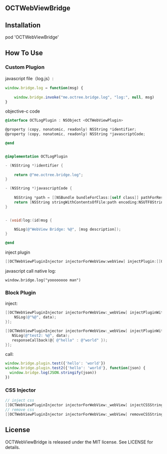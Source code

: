## OCTWebViewBridge

## Installation

pod 'OCTWebViewBridge'

## How To Use

### Custom Plugion

javascript file（log.js）:
```javascript
window.bridge.log = function(msg) {
    
    window.bridge.invoke("me.octree.bridge.log", "log:", null, msg)
}
```

objective-c code

```objectivec
@interface OCTLogPlugin : NSObject <OCTWebViewPlugin>

@property (copy, nonatomic, readonly) NSString *identifier;
@property (copy, nonatomic, readonly) NSString *javascriptCode;

@end


@implementation OCTLogPlugin

- (NSString *)identifier {
    
    return @"me.octree.bridge.log";
}

- (NSString *)javascriptCode {
    
    NSString *path = [[NSBundle bundleForClass:[self class]] pathForResource:@"log" ofType:@"js"];
    return [NSString stringWithContentsOfFile:path encoding:NSUTF8StringEncoding error:NULL];
}


- (void)log:(id)msg {

    NSLog(@"WebView Bridge: %@", [msg description]);
}

@end

```

inject plugin 

```objectivec
[[OCTWebViewPluginInjector injectorForWebView:webView] injectPlugin:[[OCTLogPlugin alloc] init]];
```

javascript call native log:

```
window.bridge.log("yoooooooo man")
```

### Block Plugin

inject:

```objectivec
[[OCTWebViewPluginInjector injectorForWebView:_webView] injectPluginWithFunctionName:@"test" handler:^(NSDictionary *data) { 
    NSLog(@"%@", data);
}];

[[OCTWebViewPluginInjector injectorForWebView:_webView] injectPluginWithFunctionName:@"test2" handlerWithResponseBlock:^(NSDictionary *data, OCTResponseCallback responseCallback) {
   NSLog(@"test2: %@", data);
   responseCallback(@{ @"hello" : @"world" });
}];
```

call:

```javascript
window.bridge.plugin.test({'hello': 'world'})
window.bridge.plugin.test2({'hello': 'world'}, function(json) {
  window.bridge.log(JSON.stringify(json))
})
```



### CSS Injector

```objectivec
// inject css
[[OCTWebViewPluginInjector injectorForWebView:_webView] injectCSSString:@"body {background-color: #eeeeee;}" forIdentifier:@"test"];
// remove css
[[OCTWebViewPluginInjector injectorForWebView:_webView] removeCSSStringForIdentifier:@"test"];
```

## License

OCTWebViewBridge is released under the MIT license. See LICENSE for details.